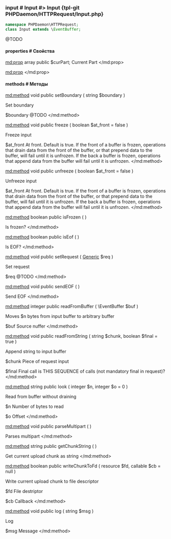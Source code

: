 ### input # Input #> Input {tpl-git PHPDaemon/HTTPRequest/Input.php}

```php
namespace PHPDaemon\HTTPRequest;
class Input extends \EventBuffer;
```

@TODO

#### properties # Свойства

<md:prop>
array public $curPart;
Current Part
</md:prop>

<md:prop>
</md:prop>

#### methods # Методы

<md:method>
void public setBoundary ( string $boundary )

Set boundary

$boundary
@TODO
</md:method>

<md:method>
void public freeze ( boolean $at_front = false )

Freeze input

$at_front
At front. Default is true. If the front of a buffer is frozen, operations that drain data from the front of the buffer, or that prepend data to the buffer, will fail until it is unfrozen. If the back a buffer is frozen, operations that append data from the buffer will fail until it is unfrozen.
</md:method>

<md:method>
void public unfreeze ( boolean $at_front = false )

Unfreeze input

$at_front
At front. Default is true. If the front of a buffer is frozen, operations that drain data from the front of the buffer, or that prepend data to the buffer, will fail until it is unfrozen. If the back a buffer is frozen, operations that append data from the buffer will fail until it is unfrozen.
</md:method>

<md:method>
boolean public isFrozen ( )

Is frozen?
</md:method>

<md:method>
boolean public isEof ( )

Is EOF?
</md:method>

<md:method>
void public setRequest ( [Generic](#../generic) $req )

Set request

$req
@TODO
</md:method>

<md:method>
void public sendEOF ( )

Send EOF
</md:method>

<md:method>
integer public readFromBuffer ( \EventBuffer $buf )

Moves $n bytes from input buffer to arbitrary buffer

$buf
Source nuffer
</md:method>

<md:method>
void public readFromString ( string $chunk, boolean $final = true )

Append string to input buffer

$chunk
Piece of request input

$final
Final call is THIS SEQUENCE of calls (not mandatory final in request)?
</md:method>

<md:method>
string public look ( integer $n, integer $o = 0 )

Read from buffer without draining

$n
Number of bytes to read

$o
Offset
</md:method>

<md:method>
void public parseMultipart ( )

Parses multipart
</md:method>

<md:method>
string public getChunkString ( )

Get current upload chunk as string
</md:method>

<md:method>
boolean public writeChunkToFd ( resource $fd, callable $cb = null )

Write current upload chunk to file descriptor

$fd
File destriptor

$cb
Callback
</md:method>

<md:method>
void public log ( string $msg )

Log

$msg
Message
</md:method>
